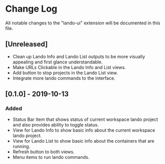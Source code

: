 # Change Log

All notable changes to the "lando-ui" extension will be documented in this file.

## [Unreleased]

- Clean up Lando Info and Lando List outputs to be more visually appealing and first glance understandable.
- Make URLs Clickable in the Lando Info and List views.
- Add button to stop projects in the Lando List view.
- Integrate more lando commands to the interface.

## [0.1.0] - 2019-10-13

### Added

- Status Bar Item that shows status of current workspace lando project and also provides ability to toggle status.
- View for Lando Info to show basic info about the current workspace lando project.
- View for Lando List to show basic info about the containers that are running.
- Refresh button to both views.
- Menu items to run lando commands.
